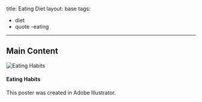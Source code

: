 title: Eating Diet 
layout: base
tags:
  - diet
  - quote
  -eating
---
<h2 class="mainHeading">Main Content</h2>
<article class="program-card">
<img src="/images/social media.png" alt="Eating Habits" class="img-responsive">
  <div class="card-body">
  <h4>Eating Habits</h4>
  <p>This poster was created in Adobe Illustrator.</p>
  </div>
</article>